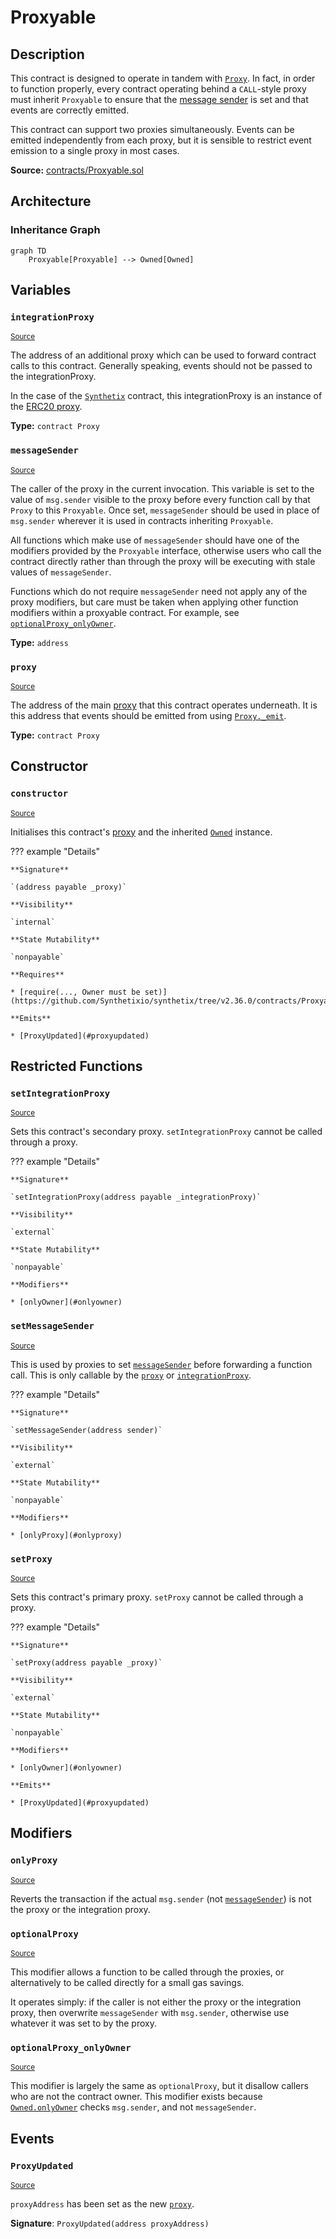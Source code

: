# Proxyable

## Description

This contract is designed to operate in tandem with [`Proxy`](#Proxy.md).
In fact, in order to function properly, every contract operating behind a `CALL`-style proxy must inherit `Proxyable` to ensure that the [message sender](#messageSender) is set and that events are correctly emitted.

This contract can support two proxies simultaneously. Events can be emitted independently from each proxy, but it is sensible to restrict event emission to a single proxy in most cases.

**Source:** [contracts/Proxyable.sol](https://github.com/Synthetixio/synthetix/tree/v2.36.0/contracts/Proxyable.sol)

## Architecture

### Inheritance Graph

```mermaid
graph TD
    Proxyable[Proxyable] --> Owned[Owned]

```

## Variables

### `integrationProxy`

<sub>[Source](https://github.com/Synthetixio/synthetix/tree/v2.36.0/contracts/Proxyable.sol#L16)</sub>

The address of an additional proxy which can be used to forward contract calls to this contract.
Generally speaking, events should not be passed to the integrationProxy.

In the case of the [`Synthetix`](Synthetix.md) contract, this integrationProxy is an instance of the [ERC20 proxy](ProxyERC20.md).

**Type:** `contract Proxy`

### `messageSender`

<sub>[Source](https://github.com/Synthetixio/synthetix/tree/v2.36.0/contracts/Proxyable.sol#L21)</sub>

The caller of the proxy in the current invocation. This variable is set to the value of `msg.sender` visible to the proxy before every function call by that `Proxy` to this `Proxyable`. Once set, `messageSender` should be used in place of `msg.sender` wherever it is used in contracts inheriting `Proxyable`.

All functions which make use of `messageSender` should have one of the modifiers provided by the `Proxyable` interface, otherwise users who call the contract directly rather than through the proxy will be executing with stale values of `messageSender`.

Functions which do not require `messageSender` need not apply any of the proxy modifiers, but care must be taken when applying other function modifiers within a proxyable contract. For example, see [`optionalProxy_onlyOwner`](#optionalproxy_onlyowner).

**Type:** `address`

### `proxy`

<sub>[Source](https://github.com/Synthetixio/synthetix/tree/v2.36.0/contracts/Proxyable.sol#L15)</sub>

The address of the main [proxy](Proxy.md) that this contract operates underneath. It is this address that events should be emitted from using [`Proxy._emit`](Proxy.md#_emit).

**Type:** `contract Proxy`

## Constructor

### `constructor`

<sub>[Source](https://github.com/Synthetixio/synthetix/tree/v2.36.0/contracts/Proxyable.sol#L23)</sub>

Initialises this contract's [proxy](#proxy) and the inherited [`Owned`](Owned.md) instance.

??? example "Details"

    **Signature**

    `(address payable _proxy)`

    **Visibility**

    `internal`

    **State Mutability**

    `nonpayable`

    **Requires**

    * [require(..., Owner must be set)](https://github.com/Synthetixio/synthetix/tree/v2.36.0/contracts/Proxyable.sol#L25)

    **Emits**

    * [ProxyUpdated](#proxyupdated)

## Restricted Functions

### `setIntegrationProxy`

<sub>[Source](https://github.com/Synthetixio/synthetix/tree/v2.36.0/contracts/Proxyable.sol#L36)</sub>

Sets this contract's secondary proxy. `setIntegrationProxy` cannot be called through a proxy.

??? example "Details"

    **Signature**

    `setIntegrationProxy(address payable _integrationProxy)`

    **Visibility**

    `external`

    **State Mutability**

    `nonpayable`

    **Modifiers**

    * [onlyOwner](#onlyowner)

### `setMessageSender`

<sub>[Source](https://github.com/Synthetixio/synthetix/tree/v2.36.0/contracts/Proxyable.sol#L40)</sub>

This is used by proxies to set [`messageSender`](#messageSender) before forwarding a function call. This is only callable by the [`proxy`](#proxy) or [`integrationProxy`](#integrationProxy).

??? example "Details"

    **Signature**

    `setMessageSender(address sender)`

    **Visibility**

    `external`

    **State Mutability**

    `nonpayable`

    **Modifiers**

    * [onlyProxy](#onlyproxy)

### `setProxy`

<sub>[Source](https://github.com/Synthetixio/synthetix/tree/v2.36.0/contracts/Proxyable.sol#L31)</sub>

Sets this contract's primary proxy. `setProxy` cannot be called through a proxy.

??? example "Details"

    **Signature**

    `setProxy(address payable _proxy)`

    **Visibility**

    `external`

    **State Mutability**

    `nonpayable`

    **Modifiers**

    * [onlyOwner](#onlyowner)

    **Emits**

    * [ProxyUpdated](#proxyupdated)

## Modifiers

### `onlyProxy`

<sub>[Source](https://github.com/Synthetixio/synthetix/tree/v2.36.0/contracts/Proxyable.sol#L44)</sub>

Reverts the transaction if the actual `msg.sender` (not [`messageSender`](#messagesender)) is not the proxy or the integration proxy.

### `optionalProxy`

<sub>[Source](https://github.com/Synthetixio/synthetix/tree/v2.36.0/contracts/Proxyable.sol#L53)</sub>

This modifier allows a function to be called through the proxies, or alternatively to be called directly for a small gas savings.

It operates simply: if the caller is not either the proxy or the integration proxy, then overwrite `messageSender` with `msg.sender`, otherwise use whatever it was set to by the proxy.

### `optionalProxy_onlyOwner`

<sub>[Source](https://github.com/Synthetixio/synthetix/tree/v2.36.0/contracts/Proxyable.sol#L64)</sub>

This modifier is largely the same as `optionalProxy`, but it disallow callers who are not the contract owner. This modifier exists because [`Owned.onlyOwner`](Owned.md#onlyowner) checks `msg.sender`, and not `messageSender`.

## Events

### `ProxyUpdated`

<sub>[Source](https://github.com/Synthetixio/synthetix/tree/v2.36.0/contracts/Proxyable.sol#L77)</sub>

`proxyAddress` has been set as the new [`proxy`](#proxy).

**Signature**: `ProxyUpdated(address proxyAddress)`
